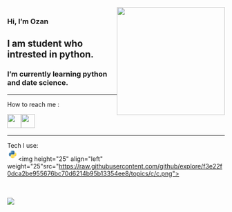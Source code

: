 <img src="https://media0.giphy.com/media/26u46YzMF4mEiSzDi/giphy.gif?cid=ecf05e47josu3zgp1kt6i2an0x5a81078mbt247i0799rb4h&rid=giphy.gif&ct=g" align="right" width="250" height="250" >

### Hi, I’m Ozan
## I am student who intrested in python.
### I’m currently learning python and date science.
<hr/>
How to reach me :


<a href="mailto:ozanbagirann@gmail.com?
    subject=github_link">
    <img height="32" width="32" src="https://unpkg.com/simple-icons@v8/icons/gmail.svg" align="left"/></a>
    <a href="https://www.linkedin.com/in/ozan-ba%C4%9F%C4%B1ran-084371150/"><img height="32" width="32" src="https://unpkg.com/simple-icons@v8/icons/linkedin.svg"/></a>
<hr/>
Tech I use:
<br/>
<img height="25" weight="25" align="left"src="https://raw.githubusercontent.com/github/explore/f3e22f0dca2be955676bc70d6214b95b13354ee8/topics/python/python.png">

<img height="25" align="left" weight="25"src="https://raw.githubusercontent.com/github/explore/f3e22f0dca2be955676bc70d6214b95b13354ee8/topics/c/c.png">

<br/>
<br/>
<img  src="https://github-readme-stats.vercel.app/api/top-langs/?username=ozanba&layout=compact">

<!---
ozanba/ozanba is a ✨ special ✨ repository because its `README.md` (this file) appears on your GitHub profile.
You can click the Preview link to take a look at your changes.
--->
